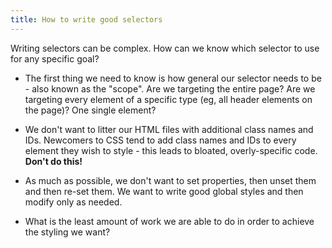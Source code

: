 ```yaml
---
title: How to write good selectors
---
```


Writing selectors can be complex. How can we know which selector to use for any specific goal?

- The first thing we need to know is how general our selector needs to be - also known as the "scope". Are we targeting the entire page? Are we targeting every element of a specific type (eg, all header elements on the page)? One single element?

- We don't want to litter our HTML files with additional class names and IDs. Newcomers to CSS tend to add class names and IDs to every element they wish to style - this leads to bloated, overly-specific code. **Don't do this!**

- As much as possible, we don't want to set properties, then unset them and then re-set them. We want to write good global styles and then modify only as needed.

- What is the least amount of work we are able to do in order to achieve the styling we want?

